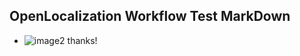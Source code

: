 ## OpenLocalization Workflow Test MarkDown
* ![image2](.\7a285476-1239-4f37-bbcb-b0733c97d9c2.png) thanks!

<!--HONumber=Nov16_HO2-->


